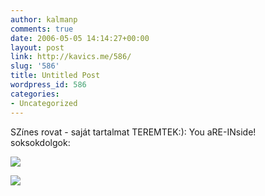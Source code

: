 ```yaml
---
author: kalmanp
comments: true
date: 2006-05-05 14:14:27+00:00
layout: post
link: http://kavics.me/586/
slug: '586'
title: Untitled Post
wordpress_id: 586
categories:
- Uncategorized
---
```


SZínes rovat - saját tartalmat TEREMTEK:): You aRE-INside!  
soksokdolgok:




![](http://kavics.freeblog.hu/Files/!!!sosok1.jpg)




![](http://kavics.freeblog.hu/Files/!!!soksok2.jpg)









